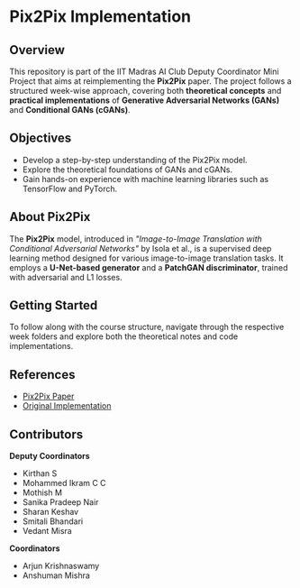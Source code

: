 # Pix2Pix Implementation

## Overview
This repository is part of the IIT Madras AI Club Deputy Coordinator Mini Project that aims at reimplementing the **Pix2Pix** paper. The project follows a structured week-wise approach, covering both **theoretical concepts** and **practical implementations** of **Generative Adversarial Networks (GANs)** and **Conditional GANs (cGANs)**.

## Objectives
- Develop a step-by-step understanding of the Pix2Pix model.
- Explore the theoretical foundations of GANs and cGANs.
- Gain hands-on experience with machine learning libraries such as TensorFlow and PyTorch.

## About Pix2Pix
The **Pix2Pix** model, introduced in *"Image-to-Image Translation with Conditional Adversarial Networks"* by Isola et al., is a supervised deep learning method designed for various image-to-image translation tasks. It employs a **U-Net-based generator** and a **PatchGAN discriminator**, trained with adversarial and L1 losses.

## Getting Started
To follow along with the course structure, navigate through the respective week folders and explore both the theoretical notes and code implementations.

## References
- [Pix2Pix Paper](https://arxiv.org/abs/1611.07004)
- [Original Implementation](https://github.com/phillipi/pix2pix)
## Contributors

**Deputy Coordinators**  
- Kirthan S  
- Mohammed Ikram C C  
- Mothish M  
- Sanika Pradeep Nair  
- Sharan Keshav  
- Smitali Bhandari  
- Vedant Misra  

**Coordinators**  
- Arjun Krishnaswamy  
- Anshuman Mishra  

